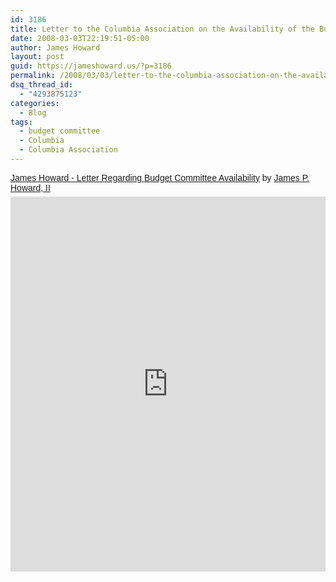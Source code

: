 ```yaml
---
id: 3186
title: Letter to the Columbia Association on the Availability of the Budget Committee during the Spring of 2008
date: 2008-03-03T22:19:51-05:00
author: James Howard
layout: post
guid: https://jameshoward.us/?p=3186
permalink: /2008/03/03/letter-to-the-columbia-association-on-the-availability-of-the-budget-committee-during-the-spring-of-2008/
dsq_thread_id:
  - "4293875123"
categories:
  - Blog
tags:
  - budget committee
  - Columbia
  - Columbia Association
---
```

<p  style=" margin: 12px auto 6px auto; font-family: Helvetica,Arial,Sans-serif; font-style: normal; font-variant: normal; font-weight: normal; font-size: 14px; line-height: normal; font-size-adjust: none; font-stretch: normal; -x-system-font: none; display: block;">   <a title="View James Howard - Letter Regarding Budget Committee Availability on Scribd" href="https://www.scribd.com/doc/2211349/James-Howard-Letter-Regarding-Budget-Committee-Availability"  style="text-decoration: underline;" >James Howard - Letter Regarding Budget Committee Availability</a> by <a title="View James P. Howard, II's profile on Scribd" href="https://www.scribd.com/jh%40jameshoward.us"  style="text-decoration: underline;" >James P. Howard, II</a></p><iframe class="scribd_iframe_embed" src="https://www.scribd.com/embeds/2211349/content?start_page=1&view_mode=scroll&access_key=key-1fiuo6k4u0eur0gbrsky&show_recommendations=true" data-auto-height="false" data-aspect-ratio="0.75" scrolling="no" id="doc_13067" width="100%" height="600" frameborder="0"></iframe>
